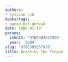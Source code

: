 ```yaml
---
authors:
- Vyvyane Loh
books/tags:
- owned-but-unread
date: 1800-01-18
params:
  isbn13: '9780393057928'
  year: '2004'
slug: '9780393057928'
title: Breaking The Tongue
---
```


<!--more-->